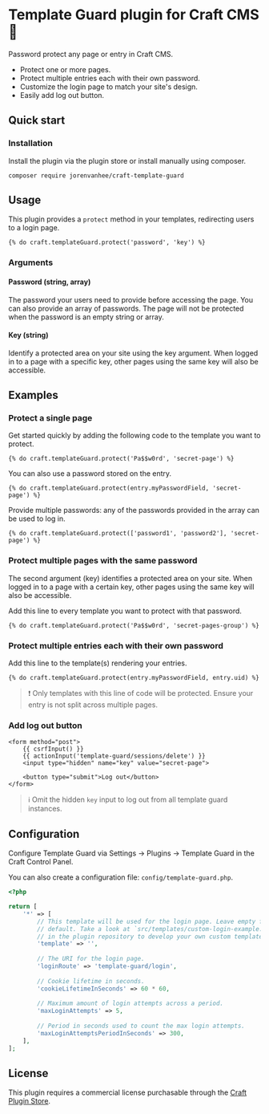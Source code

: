 # Template Guard plugin for Craft CMS 💂
Password protect any page or entry in Craft CMS.

- Protect one or more pages.
- Protect multiple entries each with their own password.
- Customize the login page to match your site's design.
- Easily add log out button.

## Quick start

### Installation

Install the plugin via the plugin store or install manually using composer.

```
composer require jorenvanhee/craft-template-guard
```

## Usage

This plugin provides a `protect` method in your templates, redirecting users to a login page.

```twig
{% do craft.templateGuard.protect('password', 'key') %}
```

### Arguments

#### Password (string, array)

The password your users need to provide before accessing the page. You can also provide an array of passwords. The page will not be protected when the password is an empty string or array.

#### Key (string)

Identify a protected area on your site using the key argument. When logged in to a page with a specific key, other pages using the same key will also be accessible.

## Examples

### Protect a single page

Get started quickly by adding the following code to the template you want to protect.

```twig
{% do craft.templateGuard.protect('Pa$$w0rd', 'secret-page') %}
```

You can also use a password stored on the entry.

```twig
{% do craft.templateGuard.protect(entry.myPasswordField, 'secret-page') %}
```

Provide multiple passwords: any of the passwords provided in the array can be used to log in.

```twig
{% do craft.templateGuard.protect(['password1', 'password2'], 'secret-page') %}
```

### Protect multiple pages with the same password

The second argument (key) identifies a protected area on your site. When logged in to a page with a certain key, other pages using the same key will also be accessible.

Add this line to every template you want to protect with that password.

```twig
{% do craft.templateGuard.protect('Pa$$w0rd', 'secret-pages-group') %}
```

### Protect multiple entries each with their own password

Add this line to the template(s) rendering your entries.

```twig
{% do craft.templateGuard.protect(entry.myPasswordField, entry.uid) %}
```

> ❗️ Only templates with this line of code will be protected. Ensure your entry is not split across multiple pages.

### Add log out button

```twig
<form method="post">
    {{ csrfInput() }}
    {{ actionInput('template-guard/sessions/delete') }}
    <input type="hidden" name="key" value="secret-page">

    <button type="submit">Log out</button>
</form>
```

> ℹ️ Omit the hidden `key` input to log out from all template guard instances.

## Configuration

Configure Template Guard via Settings → Plugins → Template Guard in the Craft Control Panel.

You can also create a configuration file: `config/template-guard.php`.

```php
<?php

return [
    '*' => [
        // This template will be used for the login page. Leave empty for the
        // default. Take a look at `src/templates/custom-login-example.twig`
        // in the plugin repository to develop your own custom template.
        'template' => '',
        
        // The URI for the login page.
        'loginRoute' => 'template-guard/login',
        
        // Cookie lifetime in seconds.
        'cookieLifetimeInSeconds' => 60 * 60,
        
        // Maximum amount of login attempts across a period.
        'maxLoginAttempts' => 5,
        
        // Period in seconds used to count the max login attempts.
        'maxLoginAttemptsPeriodInSeconds' => 300,
    ],
];
```

## License

This plugin requires a commercial license purchasable through the [Craft Plugin Store](https://plugins.craftcms.com).
